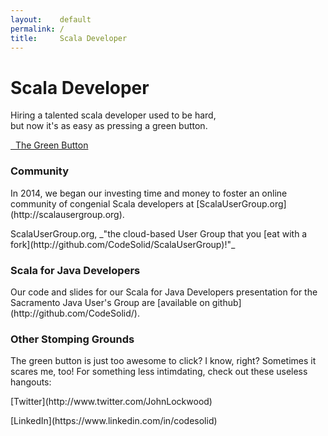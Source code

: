 ```yaml
---
layout:    default
permalink: /
title:     Scala Developer
---
```

<style type="text/css">
.nosotros {
    padding: 0;
    margin: 0;
    display: block;
    float:right;
    padding:10px;
    width:px;
    height:300px;
}
</style>

 <div class=jumbotron>
 	<h1>Scala Developer</h1> 
 	<p class=lead>Hiring a talented scala developer used to be hard,<br />but now it's as easy as pressing a green button.<p><a class="btn btn-lg btn-success" href="/contact"><span class="glyphicon glyphicon-hand-right"></span>&nbsp;&nbsp;The Green Button</a>
 	</p> 
 </div>
 <div class=row>
 	<div class=col-md-4><h3>Community</h3>
		<p>
		In 2014, we began our investing time and money to foster an online community of congenial Scala developers at [ScalaUserGroup.org](http://scalausergroup.org).<p>ScalaUserGroup.org, _"the cloud-based User Group that you [eat with a fork](http://github.com/CodeSolid/ScalaUserGroup)!"_</p>
 	</div> 
 	<div class=col-md-4><h3>Scala for Java Developers</h3><p>Our code and slides for our Scala for Java Developers
 	presentation for the Sacramento Java User's Group are [available on github](http://github.com/CodeSolid/).</div>
 	<div class=col-md-4><h3>Other Stomping Grounds</h3>
 	<p>The green button is just too awesome to click? I know, right? Sometimes it scares me, too! For something less intimdating, check out these useless hangouts:</p>
 	<p>[Twitter](http://www.twitter.com/JohnLockwood)</p>
 	<p>[LinkedIn](https://www.linkedin.com/in/codesolid)</p>
 	</div>
 </div> 
 